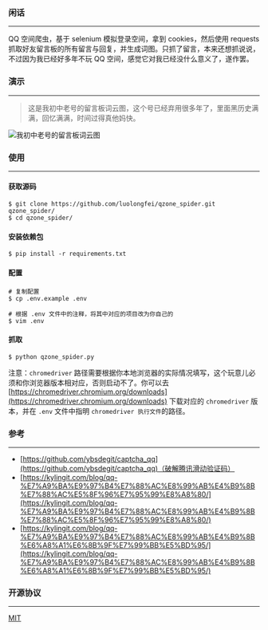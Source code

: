 ### 闲话

---
QQ 空间爬虫，基于 selenium 模拟登录空间，拿到 cookies，然后使用 requests 抓取好友留言板的所有留言与回复，并生成词图。只抓了留言，本来还想抓说说，不过因为我已经好多年不玩 QQ 空间，感觉它对我已经没什么意义了，遂作罢。

### 演示

---
> 这是我初中老号的留言板词云图，这个号已经弃用很多年了，里面黑历史满满，回忆满满，时间过得真他妈快。
>
![我初中老号的留言板词云图](https://s1.ax1x.com/2020/05/03/JxqMan.png)

### 使用

---
#### 获取源码
```shell
$ git clone https://github.com/luolongfei/qzone_spider.git qzone_spider/
$ cd qzone_spider/
```

#### 安装依赖包
```shell
$ pip install -r requirements.txt
```

#### 配置
```shell
# 复制配置
$ cp .env.example .env

# 根据 .env 文件中的注释，将其中对应的项目改为你自己的
$ vim .env
```

#### 抓取
```shell
$ python qzone_spider.py
```

注意：`chromedriver` 路径需要根据你本地浏览器的实际情况填写，这个玩意儿必须和你浏览器版本相对应，否则启动不了。你可以去 [https://chromedriver.chromium.org/downloads](https://chromedriver.chromium.org/downloads) 下载对应的 `chromedriver` 版本，并在 `.env` 文件中指明 `chromedriver 执行文件`的路径。

### 参考

---
- [https://github.com/ybsdegit/captcha_qq](https://github.com/ybsdegit/captcha_qq)（破解腾讯滑动验证码）
- [https://kylingit.com/blog/qq-%E7%A9%BA%E9%97%B4%E7%88%AC%E8%99%AB%E4%B9%8B%E7%88%AC%E5%8F%96%E7%95%99%E8%A8%80/](https://kylingit.com/blog/qq-%E7%A9%BA%E9%97%B4%E7%88%AC%E8%99%AB%E4%B9%8B%E7%88%AC%E5%8F%96%E7%95%99%E8%A8%80/)
- [https://kylingit.com/blog/qq-%E7%A9%BA%E9%97%B4%E7%88%AC%E8%99%AB%E4%B9%8B%E6%A8%A1%E6%8B%9F%E7%99%BB%E5%BD%95/](https://kylingit.com/blog/qq-%E7%A9%BA%E9%97%B4%E7%88%AC%E8%99%AB%E4%B9%8B%E6%A8%A1%E6%8B%9F%E7%99%BB%E5%BD%95/)

### 开源协议

------
[MIT](https://opensource.org/licenses/mit-license.php)
